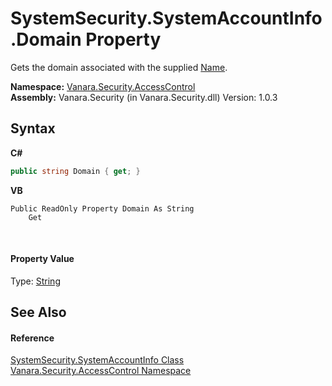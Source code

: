 # SystemSecurity.SystemAccountInfo.Domain Property 
 

Gets the domain associated with the supplied <a href="a5d2c262-94ce-68d1-abfa-0d244c075002">Name</a>.

**Namespace:**&nbsp;<a href="62a937f8-234b-6e15-2f22-272a8ae206a7">Vanara.Security.AccessControl</a><br />**Assembly:**&nbsp;Vanara.Security (in Vanara.Security.dll) Version: 1.0.3

## Syntax

**C#**<br />
``` C#
public string Domain { get; }
```

**VB**<br />
``` VB
Public ReadOnly Property Domain As String
	Get
```

<br />

#### Property Value
Type: <a href="http://msdn2.microsoft.com/en-us/library/s1wwdcbf" target="_blank">String</a>

## See Also


#### Reference
<a href="c41468a2-6388-642f-3521-c9c035ac01f7">SystemSecurity.SystemAccountInfo Class</a><br /><a href="62a937f8-234b-6e15-2f22-272a8ae206a7">Vanara.Security.AccessControl Namespace</a><br />